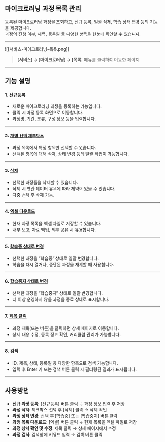 ## 마이크로러닝 과정 목록 관리

등록된 마이크로러닝 과정을 조회하고, 신규 등록, 일괄 삭제, 학습 상태 변경 등의 기능을 제공합니다.  
과정의 진행 여부, 제목, 등록일 등 다양한 항목을 한눈에 확인할 수 있습니다.

***
![[서비스-마이크로러닝-목록.png]]

> **[서비스] → [마이크로러닝] → [목록]** 메뉴를 클릭하여 이동한 페이지

***

## 기능 설명

#### 1. [신규등록](과정-신규등록.md)
- 새로운 마이크로러닝 과정을 등록하는 기능입니다.  
- 클릭 시 과정 등록 화면으로 이동합니다.  
- 과정명, 기간, 분류, 구성 정보 등을 입력합니다.

***

#### 2. [개별 선택 체크박스](과정-선택.md)
- 과정 목록에서 특정 항목만 선택할 수 있습니다.  
- 선택된 항목에 대해 삭제, 상태 변경 등의 일괄 작업이 가능합니다.

***

#### 3. [삭제](과정-삭제.md)
- 선택한 과정들을 삭제할 수 있습니다.  
- 삭제 시 연관 데이터 유무에 따라 제약이 있을 수 있습니다.  
- 다중 선택 후 삭제 가능.

***

#### 4. [엑셀 다운로드](과정-엑셀.md)
- 현재 과정 목록을 엑셀 파일로 저장할 수 있습니다.  
- 내부 보고, 자료 백업, 외부 공유 시 유용합니다.

***

#### 5. [학습중 상태로 변경](과정-학습중.md)
- 선택한 과정을 “학습중” 상태로 일괄 변경합니다.  
- 학습을 다시 열거나, 중단된 과정을 재개할 때 사용합니다.

***

#### 6. [학습중지 상태로 변경](과정-학습중지.md)
- 선택한 과정을 “학습중지” 상태로 일괄 변경합니다.  
- 더 이상 운영하지 않을 과정을 종료 상태로 표시합니다.

***

#### 7. [제목 클릭](과정-상세.md)
- 과정 제목(또는 버튼)을 클릭하면 상세 페이지로 이동합니다.  
- 상세 내용 수정, 등록 정보 확인, 커리큘럼 관리가 가능합니다.

***

#### 8. 검색
- ID, 제목, 상태, 등록일 등 다양한 항목으로 검색 가능합니다.  
- 입력 후 Enter 키 또는 검색 버튼 클릭 시 필터링된 결과가 표시됩니다.

***

## 사용방법

- **신규 과정 등록**: [신규등록] 버튼 클릭 → 과정 정보 입력 후 저장  
- **과정 삭제**: 체크박스 선택 후 [삭제] 클릭 → 삭제 확인  
- **과정 상태 변경**: 선택 후 [학습중] 또는 [학습중지] 버튼 클릭  
- **과정 목록 다운로드**: [엑셀] 버튼 클릭 → 현재 목록을 엑셀 파일로 저장  
- **과정 상세 확인 및 수정**: 제목 클릭 → 상세 페이지에서 수정  
- **과정 검색**: 검색창에 키워드 입력 → 검색 버튼 클릭

